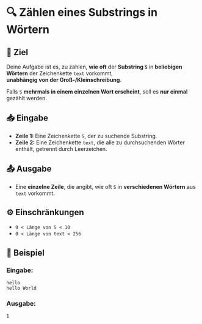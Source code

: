 # 🔍 Zählen eines Substrings in Wörtern

## 🎯 Ziel
Deine Aufgabe ist es, zu zählen, **wie oft** der **Substring `S`** in **beliebigen Wörtern** der Zeichenkette `text` vorkommt,  
**unabhängig von der Groß-/Kleinschreibung**.  

Falls `S` **mehrmals in einem einzelnen Wort erscheint**, soll es **nur einmal** gezählt werden.

## 📥 Eingabe
- **Zeile 1:** Eine Zeichenkette `S`, der zu suchende Substring.
- **Zeile 2:** Eine Zeichenkette `text`, die alle zu durchsuchenden Wörter enthält, getrennt durch Leerzeichen.

## 📤 Ausgabe
- Eine **einzelne Zeile**, die angibt, wie oft `S` in **verschiedenen Wörtern** aus `text` vorkommt.

## ⚙️ Einschränkungen
- `0 < Länge von S < 10`
- `0 < Länge von text < 256`

## 📌 Beispiel

### Eingabe:
```
hello
hello World
```

### Ausgabe:
```
1
```
